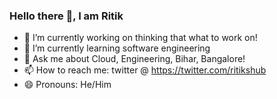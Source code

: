 ### Hello there 👋, I am Ritik

- 🔭 I’m currently working on thinking that what to work on!
- 🌱 I’m currently learning software engineering
- 💬 Ask me about Cloud, Engineering, Bihar, Bangalore!
- 📫 How to reach me: twitter @ https://twitter.com/ritikshub
- 😄 Pronouns: He/Him
